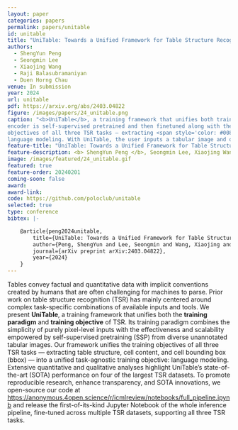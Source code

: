 ```yaml
---
layout: paper
categories: papers
permalink: papers/unitable
id: unitable
title: "UniTable: Towards a Unified Framework for Table Structure Recognition via Self-Supervised Pretraining"
authors:
  - ShengYun Peng
  - Seongmin Lee
  - Xiaojing Wang
  - Raji Balasubramaniyan
  - Duen Horng Chau
venue: In submission
year: 2024
url: unitable
pdf: https://arxiv.org/abs/2403.04822
figure: /images/papers/24_unitable.png
caption: "<b>UniTable</b>, a training framework that unifies both training paradigm and training objective of TSR. In UniTable, the visual
encoder is self-supervised pretrained and then finetuned along with the task decoder on supervised datasets. UniTable unifies the training
objectives of all three TSR tasks — extracting <span style='color: #0085ff'>table structure</span>, <span style='color: #e3a400'>cell bbox</span>, and <span style='color: #138b00'>cell content</span> — into a unified task-agnostic training objective:
language modeling. With UniTable, the user inputs a tabular image and obtains the corresponding digitalized table in HTML."
feature-title: "UniTable: Towards a Unified Framework for Table Structure Recognition via Self-Supervised Pretraining"
feature-description: <b> ShengYun Peng </b>, Seongmin Lee, Xiaojing Wang, Raji Balasubramaniyan, Duen Horng Chau
image: /images/featured/24_unitable.gif
featured: true
feature-order: 20240201
coming-soon: false
award: 
award-link: 
code: https://github.com/poloclub/unitable
selected: true
type: conference
bibtex: |-

    @article{peng2024unitable,
        title={UniTable: Towards a Unified Framework for Table Structure Recognition via Self-Supervised Pretraining},
        author={Peng, ShengYun and Lee, Seongmin and Wang, Xiaojing and Balasubramaniyan, Rajarajeswari and Chau, Duen Horng},
        journal={arXiv preprint arXiv:2403.04822},
        year={2024}
    }
---
```


Tables convey factual and quantitative data with implicit conventions created by humans that are often challenging for machines to parse. Prior work on table structure recognition (TSR) has mainly centered around complex task-specific combinations of available inputs and tools. We present **UniTable**, a training framework that unifies both the **training paradigm** and **training objective** of TSR. Its training paradigm combines the simplicity of purely pixel-level inputs with the effectiveness and scalability empowered by self-supervised pretraining (SSP) from diverse unannotated tabular images. Our framework unifies the training objectives of all three TSR tasks — extracting table structure, cell content, and cell bounding box (bbox) — into a unified task-agnostic training objective: language modeling. Extensive quantitative and qualitative analyses highlight UniTable’s state-of-the-art (SOTA) performance on four of the largest TSR datasets. To promote reproducible research, enhance transparency, and SOTA innovations, we open-source our code at https://anonymous.4open.science/r/icmlreview/notebooks/full_pipeline.ipynb and release the first-of-its-kind Jupyter Notebook of the whole inference pipeline, fine-tuned across multiple TSR datasets, supporting all three TSR tasks.
